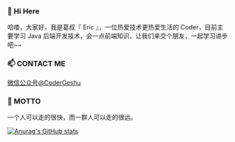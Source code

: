 ### 👋 Hi Here

<!--
**CoderGeshu/CoderGeshu** is a ✨ _special_ ✨ repository because its `README.md` (this file) appears on your GitHub profile.

Here are some ideas to get you started:

- 🔭 I’m currently working on ...
- 🌱 I’m currently learning ...
- 👯 I’m looking to collaborate on ...
- 🤔 I’m looking for help with ...
- 💬 Ask me about ...
- 📫 How to reach me: ...
- 😄 Pronouns: ...
- ⚡ Fun fact: ...
-->
哈喽，大家好，我是葛叔『 Eric 』，一位热爱技术更热爱生活的 Coder，目前主要学习 Java 后端开发技术，会一点前端知识，让我们来交个朋友，一起学习进步吧~~

### 📫 CONTACT ME

[微信公众号@CoderGeshu](https://mp.weixin.qq.com/s/IziWp01QgxlSUUuICP6_FQ)

### 🔭 MOTTO

一个人可以走的很快，而一群人可以走的很远。

[![Anurag's GitHub stats](https://github-readme-stats.vercel.app/api?username=CoderGeshu)](https://github.com/anuraghazra/github-readme-stats)

